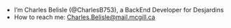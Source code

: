 - I’m Charles Belisle (@CharlesB753), a BackEnd Developer for Desjardins
- How to reach me: Charles.Belisle@mail.mcgill.ca

<!---
CharlesB753/CharlesB753 is a ✨ special ✨ repository because its `README.md` (this file) appears on your GitHub profile.
You can click the Preview link to take a look at your changes.
--->
